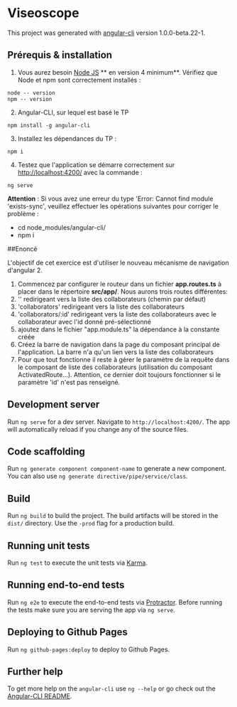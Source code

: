 # Viseoscope

This project was generated with [angular-cli](https://github.com/angular/angular-cli) version 1.0.0-beta.22-1.

## Prérequis & installation
 1. Vous aurez besoin [Node JS](https://nodejs.org/en/) ** en version 4 minimum**. Vérifiez que Node et npm sont correctement installés :
 ```
 node -- version
 npm -- version
 ```

 2. Angular-CLI, sur lequel est basé le TP
 ```
 npm install -g angular-cli
 ```

 3. Installez les dépendances du TP :
  ```
  npm i
  ```

 4. Testez que l'application se démarre correctement sur [http://localhost:4200/](http://localhost:4200/) avec la commande :
 ```
 ng serve
 ```
**Attention** : Si vous avez une erreur du type 'Error: Cannot find module 'exists-sync', veuillez effectuer les opérations suivantes pour corriger le problème :
 * cd node_modules/angular-cli/
 * npm i

##Enoncé

 L'objectif de cet exercice est d'utiliser le nouveau mécanisme de navigation d'angular 2.

 1. Commencez par configurer le routeur dans un fichier **app.routes.ts** à placer dans le répertoire **src/app/**. Nous aurons trois routes différentes:
   1. '' redirigeant vers la liste des collaborateurs (chemin par défaut)
   2. 'collaborators' redirigeant vers la liste des collaborateurs
   3. 'collaborators/:id' redirigeant vers la liste des collaborateurs avec le collaborateur avec l'id donné pré-sélectionné
   4. ajoutez dans le fichier "app.module.ts" la dépendance à la constante créée
 2. Créez la barre de navigation dans la page du composant principal de l'application. La barre n'a qu'un lien vers la liste des collaborateurs
 3. Pour que tout fonctionne il reste à gérer le paramètre de la requête dans le composant de liste des collaborateurs (utilisation du composant ActivatedRoute...). Attention, ce dernier doit toujours fonctionner si le paramètre 'id' n'est pas renseigné.

## Development server
Run `ng serve` for a dev server. Navigate to `http://localhost:4200/`. The app will automatically reload if you change any of the source files.

## Code scaffolding

Run `ng generate component component-name` to generate a new component. You can also use `ng generate directive/pipe/service/class`.

## Build

Run `ng build` to build the project. The build artifacts will be stored in the `dist/` directory. Use the `-prod` flag for a production build.

## Running unit tests

Run `ng test` to execute the unit tests via [Karma](https://karma-runner.github.io).

## Running end-to-end tests

Run `ng e2e` to execute the end-to-end tests via [Protractor](http://www.protractortest.org/).
Before running the tests make sure you are serving the app via `ng serve`.

## Deploying to Github Pages

Run `ng github-pages:deploy` to deploy to Github Pages.

## Further help

To get more help on the `angular-cli` use `ng --help` or go check out the [Angular-CLI README](https://github.com/angular/angular-cli/blob/master/README.md).
